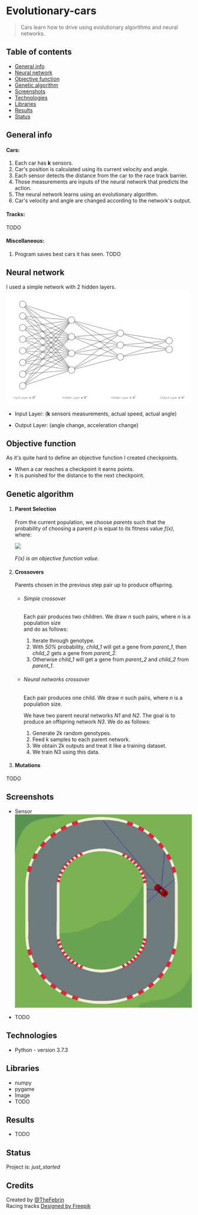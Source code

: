 # Evolutionary-cars
> Cars learn how to drive using evolutionary algorithms and neural networks.

## Table of contents
* [General info](#general-info)
* [Neural network](#neural-network)
* [Objective function](#objective-function)
* [Genetic algorithm](#genetic-algorithm)
* [Screenshots](#screenshots)
* [Technologies](#technologies)
* [Libraries](#libraries)
* [Results](#results)
* [Status](#status)

## General info

#### Cars:
1. Each car has **k** sensors.
2. Car's position is calculated using its current velocity and angle.
3. Each sensor detects the distance from the car to the race track barrier.
3. Those measurements are inputs of the neural network that predicts the action.
4. The neural network learns using an evolutionary algorithm.
5. Car's velocity and angle are changed according to the network's output.

#### Tracks:
TODO

#### Miscellaneous:
1. Program saves best cars it has seen.
TODO


## Neural network
I used a simple network with 2 hidden layers.
![Network](/images/network.jpg)

* Input Layer:
	(**k** sensors measurements, actual speed, actual angle)

* Output Layer:
	(angle change, acceleration change)

## Objective function
As it's quite hard to define an objective function I created checkpoints.

* When a car reaches a checkpoint it earns points.
* It is punished for the distance to the next checkpoint.


## Genetic algorithm
1. <h4>Parent Selection</h4>

	From the current population, we choose *parents* such that the probability of choosing a parent *p* is equal to its fitness value *f(x)*, where:

	 <img src="https://render.githubusercontent.com/render/math?math=f(x_i) = \frac{F(x_i) - F_{min}}{\sum_{j=1}^{n}(F(x_j)-F_{min})}">

	 *F(x) is an objective function value*.

2. <h4>Crossovers</h4>

	Parents chosen in the previous step pair up to produce offspring.

	* <h6>Simple crossover</h6>

		Each pair produces two children.
		We draw *n* such pairs, where *n* is a population size <br> and do as follows:

		1. Iterate through genotype.
		2. With *50%* probability, *child_1* will get a gene from *parent_1*, then *child_2* gets a gene from *parent_2*.
		3. Otherwise *child_1* will get a gene from *parent_2* and *child_2* from *parent_1*.

	* <h6>Neural networks crossover</h6>

		Each pair produces one child.
		We draw *n* such pairs, where *n* is a population size.

		We have two parent neural networks *N1* and *N2*. The goal is to produce an offspring network *N3*.
		We do as follows:
		1. Generate 2k random genotypes.
		2. Feed k samples to each parent network.
		3. We obtain 2k outputs and treat it like a training dataset.
		3. We train N3 using this data.


3. <h4>Mutations</h4>

TODO


## Screenshots
* Sensor
	![Example screenshot](/videos/scanners.gif)

* TODO

## Technologies
* Python - version 3.7.3

## Libraries
* numpy
* pygame
* Image
* TODO

## Results
* TODO

## Status
Project is: _just_started_

## Credits
Created by [@TheFebrin](https://github.com/TheFebrin) <br>
Racing tracks <a href="http://www.freepik.com">Designed by Freepik</a>
